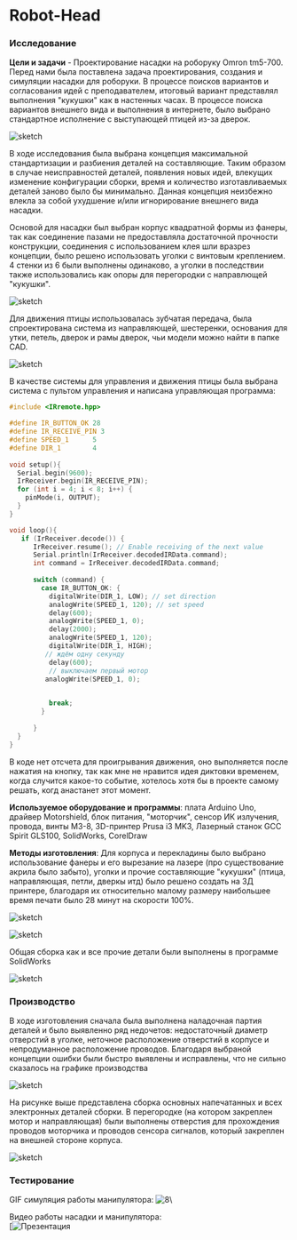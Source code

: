 # Robot-Head
### Исследование
**Цели и задачи** - Проектирование насадки на роборуку Omron tm5-700.
Перед нами была поставлена задача проектирования, создания и симуляции насадки для роборуки. В процессе поисков вариантов и согласования идей с преподавателем, итоговый вариант представлял выполнения "кукушки" как в настенных часах. В процессе поиска вариантов внешнего вида и выполнения в интернете, было выбрано стандартное исполнение с выступающей птицей из-за дверок.

![sketch](Image/примеркукушки.jpg)

В ходе исследования была выбрана концепция максимальной стандартизации и разбиения деталей на составляющие. Таким образом в случае неисправностей деталей, появления новых идей, влекущих изменение конфигурации сборки, время и количество изготавливаемых деталей заново было бы минимально. Данная концепция неизбежно влекла за собой ухудшение и/или игнорирование внешнего вида насадки.

Основой для насадки был выбран корпус квадратной формы из фанеры, так как соединение пазами не предоставляла достаточной прочности конструкции, соединения с использованием клея шли вразрез концепции, было решено использовать уголки с винтовым креплением. 4 стенки из 6 были выполнены одинаково, а уголки в последствии также использовались как опоры для перегородки с направлющей "кукушки".

![sketch](Image/корпуссуголками.jpg)

Для движения птицы использовалась зубчатая передача, была спроектирована система из направляющей, шестеренки, основания для утки, петель, дверок и рамы дверок, чьи модели можно найти в папке CAD.

![sketch](Image/фигурыпринтера.jpg)

В качестве системы для управления и движения птицы была выбрана система с пультом управления и написана управляющая программа:

```C++
#include <IRremote.hpp>

#define IR_BUTTON_OK 28
#define IR_RECEIVE_PIN 3
#define SPEED_1      5 
#define DIR_1        4
 
void setup(){
  Serial.begin(9600);
  IrReceiver.begin(IR_RECEIVE_PIN);
  for (int i = 4; i < 8; i++) {     
    pinMode(i, OUTPUT);
  }
}

void loop(){
   if (IrReceiver.decode()) {
      IrReceiver.resume(); // Enable receiving of the next value
      Serial.println(IrReceiver.decodedIRData.command);
      int command = IrReceiver.decodedIRData.command;
      
      switch (command) {
        case IR_BUTTON_OK: {
          digitalWrite(DIR_1, LOW); // set direction
          analogWrite(SPEED_1, 120); // set speed
          delay(600);
          analogWrite(SPEED_1, 0);
          delay(2000);
          analogWrite(SPEED_1, 120);
          digitalWrite(DIR_1, HIGH);
         // ждём одну секунду
          delay(600);
          // выключаем первый мотор
         analogWrite(SPEED_1, 0);

          
          break;
        }
      
      }
  }
}
```

В коде нет отсчета для проигрывания движения, оно выполняется после нажатия на кнопку, так как мне не нравится идея диктовки временем, когда случится какое-то событие, хотелось хотя бы в проекте самому решать, когд анастанет этот момент.

**Используемое оборудование и программы**: плата Arduino Uno, драйвер Motorshield, блок питания, "моторчик", сенсор ИК излучения, провода, винты М3-8, 3D-принтер Prusa i3 MK3, Лазерный станок GCC Spirit GLS100,  SolidWorks, CorelDraw

**Методы изготовления**: Для корпуса и перекладины было выбрано использование фанеры и его вырезание на лазере (про существование акрила было забыто), уголки и прочие составляющие "кукушки" (птица, направляющая, петли, дверкы итд) было решено создать на 3Д принтере, благодаря их относительно малому размеру наибольшее время печати было 28 минут на скорости 100%.

![sketch](Image/фанера.jpg)

![sketch](Image/принтер.jpg)

Общая сборка как и все прочие детали были выполнены в программе SolidWorks

![sketch](Image/общаясборка.jpg)

### Производство
В ходе изготовления сначала была выполнена наладочная партия деталей и было выявленно ряд недочетов: недостаточный диаметр отверстий в уголке, неточное расположение отверстий в корпусе и непродуманное расположение проводов. Благодаря выбраной концепции ошибки были быстро выявлены и исправлены, что не сильно сказалось на графике производства

![sketch](Image/впроцессе.jpg)

На рисунке выше представлена сборка основных напечатанных и всех электронных деталей сборки. В перегородке (на котором закреплен мотор и направляющая) были выполнены отверстия для прохождения проводов моторчика и проводов сенсора сигналов, который закреплен на внешней стороне корпуса.

![sketch](Image/окончательныйвид.jpg)

### Тестирование

GIF симуляция работы манипулятора:
![8](Image/Robot.gif)\

Видео работы насадки и манипулятора:\
[![Презентация](https://github.com/Alberyn/Robot-Head/assets/78211591/9629cb8c-3e5f-403e-9031-26f50162d44c)
